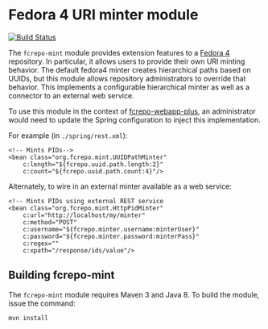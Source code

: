 # Fedora 4 URI minter module

[![Build Status](https://travis-ci.org/fcrepo-exts/fcrepo-mint.png?branch=master)](https://travis-ci.org/fcrepo-exts/fcrepo-mint)

The `fcrepo-mint` module provides extension features to a [Fedora 4](https://github.com/fcrepo/fcrepo) repository. In particular,
it allows users to provide their own URI minting behavior. The default fedora4 minter creates hierarchical paths based on UUIDs,
but this module allows repository administrators to override that behavior. This implements a configurable hierarchical minter as well
as a connector to an external web service.

To use this module in the context of [fcrepo-webapp-plus](https://github.com/fcrepo-exts/fcrepo-webapp-plus), an administrator would need
to update the Spring configuration to inject this implementation.

For example (in `./spring/rest.xml`):

    <!-- Mints PIDs-->
    <bean class="org.fcrepo.mint.UUIDPathMinter"
        c:length="${fcrepo.uuid.path.length:2}"
        c:count="${fcrepo.uuid.path.count:4}"/>

Alternately, to wire in an external minter available as a web service:

    <!-- Mints PIDs using external REST service
    <bean class="org.fcrepo.mint.HttpPidMinter"
        c:url="http://localhost/my/minter"
        c:method="POST"
        c:username="${fcrepo.minter.username:minterUser}"
        c:password="${fcrepo.minter.password:minterPass}"
        c:regex=""
        c:xpath="/response/ids/value"/>

## Building fcrepo-mint

The `fcrepo-mint` module requires Maven 3 and Java 8. To build the module, issue the command:

    mvn install

